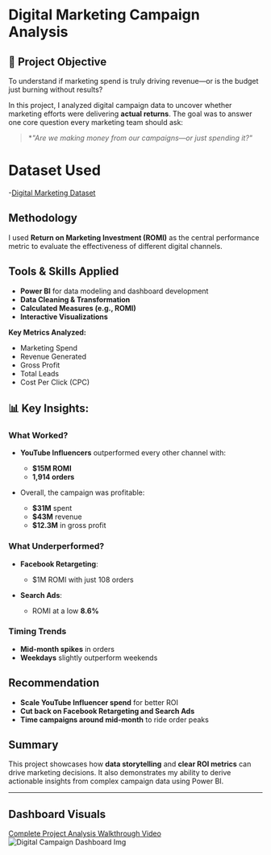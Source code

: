# Digital Marketing Campaign Analysis  

## 🧠 Project Objective

To understand if marketing spend is truly driving revenue—or is the budget just burning without results?

In this project, I analyzed digital campaign data to uncover whether marketing efforts were delivering **actual returns**. The goal was to answer one core question every marketing team should ask:  
> **"Are we making money from our campaigns—or just spending it?"*

# Dataset Used
-<a href="https://github.com/GeniusGaius/Digital-Marketing-Campaign-Analysis/blob/main/Marketing.csv">Digital Marketing Dataset</a>

## Methodology
I used **Return on Marketing Investment (ROMI)** as the central performance metric to evaluate the effectiveness of different digital channels.

## Tools & Skills Applied
- **Power BI** for data modeling and dashboard development  
- **Data Cleaning & Transformation**  
- **Calculated Measures (e.g., ROMI)**  
- **Interactive Visualizations**

**Key Metrics Analyzed:**
- Marketing Spend  
- Revenue Generated  
- Gross Profit  
- Total Leads  
- Cost Per Click (CPC)

## 📊 Key Insights:
### What Worked?
- **YouTube Influencers** outperformed every other channel with:
  - **$15M ROMI**
  - **1,914 orders**
 
- Overall, the campaign was profitable:
  - **$31M** spent  
  - **$43M** revenue  
  - **$12.3M** in gross profit  

### What Underperformed?
- **Facebook Retargeting**:
  - $1M ROMI with just 108 orders

- **Search Ads**:
  - ROMI at a low **8.6%**
 ### Timing Trends
- **Mid-month spikes** in orders  
- **Weekdays** slightly outperform weekends  


## Recommendation

- **Scale YouTube Influencer spend** for better ROI  
- **Cut back on Facebook Retargeting and Search Ads**  
- **Time campaigns around mid-month** to ride order peaks


## Summary

This project showcases how **data storytelling** and **clear ROI metrics** can drive marketing decisions. It also demonstrates my ability to derive actionable insights from complex campaign data using Power BI.

---
## Dashboard Visuals
<a href="https://www.linkedin.com/posts/john-gaius-m_dataanalytics-powerbi-digitalmarketing-activity-7319071201467752449-ZRWl?utm_source=share&utm_medium=member_desktop&rcm=ACoAABwTWvwBrwno3DC96otPksttbAeLF72I-bQ">Complete Project Analysis Walkthrough Video</a>
![Digital Campaign Dashboard Img](https://github.com/user-attachments/assets/8aae6617-b73d-4b13-bf86-89566f524dc0)



